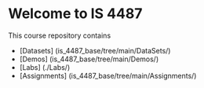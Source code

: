 # Welcome to IS 4487
This course repository contains
- [Datasets] (is_4487_base/tree/main/DataSets/) 
- [Demos] (is_4487_base/tree/main/Demos/)
- [Labs] (./Labs/)  
- [Assignments] (is_4487_base/tree/main/Assignments/) 